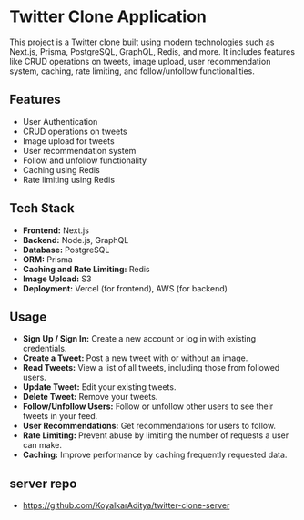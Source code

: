 # Twitter Clone Application

This project is a Twitter clone built using modern technologies such as Next.js, Prisma, PostgreSQL, GraphQL, Redis, and more. It includes features like CRUD operations on tweets, image upload, user recommendation system, caching, rate limiting, and follow/unfollow functionalities.

## Features

- User Authentication
- CRUD operations on tweets
- Image upload for tweets
- User recommendation system
- Follow and unfollow functionality
- Caching using Redis
- Rate limiting using Redis

## Tech Stack

- **Frontend:** Next.js
- **Backend:** Node.js, GraphQL
- **Database:** PostgreSQL
- **ORM:** Prisma
- **Caching and Rate Limiting:** Redis
- **Image Upload:** S3
- **Deployment:** Vercel (for frontend), AWS (for backend)

## Usage

- **Sign Up / Sign In:** Create a new account or log in with existing credentials.
- **Create a Tweet:** Post a new tweet with or without an image.
- **Read Tweets:** View a list of all tweets, including those from followed users.
- **Update Tweet:** Edit your existing tweets.
- **Delete Tweet:** Remove your tweets.
- **Follow/Unfollow Users:** Follow or unfollow other users to see their tweets in your feed.
- **User Recommendations:** Get recommendations for users to follow.
- **Rate Limiting:** Prevent abuse by limiting the number of requests a user can make.
- **Caching:** Improve performance by caching frequently requested data.

## server repo

- https://github.com/KoyalkarAditya/twitter-clone-server
